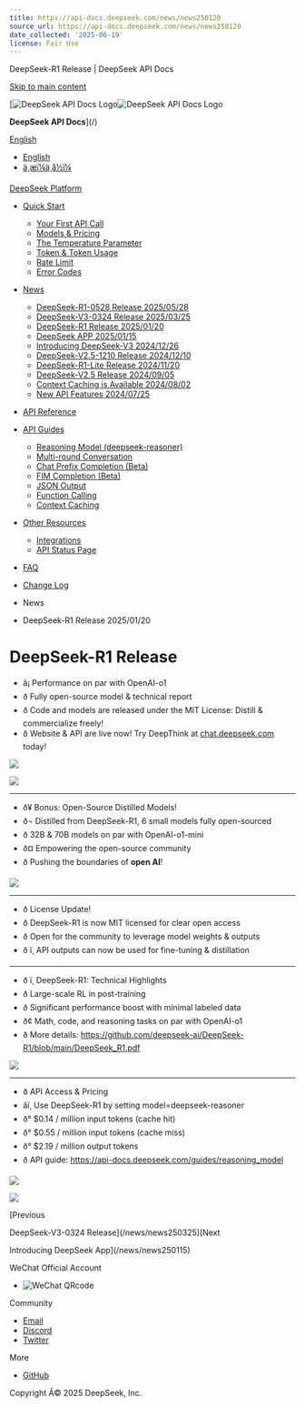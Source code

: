 ```yaml
---
title: https://api-docs.deepseek.com/news/news250120
source_url: https://api-docs.deepseek.com/news/news250120
date_collected: '2025-06-19'
license: Fair Use
---
```


DeepSeek-R1 Release | DeepSeek API Docs




[Skip to main content](#__docusaurus_skipToContent_fallback)

[![DeepSeek API Docs Logo](https://cdn.deepseek.com/platform/favicon.png)![DeepSeek API Docs Logo](https://cdn.deepseek.com/platform/favicon.png)

**DeepSeek API Docs**](/)

[English](#)

* [English](/news/news250120)
* [ä¸­æï¼ä¸­å½ï¼](/zh-cn/news/news250120)

[DeepSeek Platform](https://platform.deepseek.com/)

* [Quick Start](/)

  + [Your First API Call](/)
  + [Models & Pricing](/quick_start/pricing)
  + [The Temperature Parameter](/quick_start/parameter_settings)
  + [Token & Token Usage](/quick_start/token_usage)
  + [Rate Limit](/quick_start/rate_limit)
  + [Error Codes](/quick_start/error_codes)
* [News](/news/news250528)

  + [DeepSeek-R1-0528 Release 2025/05/28](/news/news250528)
  + [DeepSeek-V3-0324 Release 2025/03/25](/news/news250325)
  + [DeepSeek-R1 Release 2025/01/20](/news/news250120)
  + [DeepSeek APP 2025/01/15](/news/news250115)
  + [Introducing DeepSeek-V3 2024/12/26](/news/news1226)
  + [DeepSeek-V2.5-1210 Release 2024/12/10](/news/news1210)
  + [DeepSeek-R1-Lite Release 2024/11/20](/news/news1120)
  + [DeepSeek-V2.5 Release 2024/09/05](/news/news0905)
  + [Context Caching is Available 2024/08/02](/news/news0802)
  + [New API Features 2024/07/25](/news/news0725)
* [API Reference](/api/deepseek-api)
* [API Guides](/guides/reasoning_model)

  + [Reasoning Model (deepseek-reasoner)](/guides/reasoning_model)
  + [Multi-round Conversation](/guides/multi_round_chat)
  + [Chat Prefix Completion (Beta)](/guides/chat_prefix_completion)
  + [FIM Completion (Beta)](/guides/fim_completion)
  + [JSON Output](/guides/json_mode)
  + [Function Calling](/guides/function_calling)
  + [Context Caching](/guides/kv_cache)
* [Other Resources](https://github.com/deepseek-ai/awesome-deepseek-integration/tree/main)

  + [Integrations](https://github.com/deepseek-ai/awesome-deepseek-integration/tree/main)
  + [API Status Page](https://status.deepseek.com/)
* [FAQ](/faq)
* [Change Log](/updates)

* News
* DeepSeek-R1 Release 2025/01/20

# DeepSeek-R1 Release

* â¡ Performance on par with OpenAI-o1
* ð Fully open-source model & technical report
* ð Code and models are released under the MIT License: Distill & commercialize freely!
* ð Website & API are live now! Try DeepThink at [chat.deepseek.com](https://chat.deepseek.com) today!

![](https://cdn.deepseek.com/api-docs/deepseek_r1_example_en.gif)

![](https://cdn.deepseek.com/api-docs/deepseek_r1_benchmark.png)

---

* ð¥ Bonus: Open-Source Distilled Models!
* ð¬ Distilled from DeepSeek-R1, 6 small models fully open-sourced
* ð 32B & 70B models on par with OpenAI-o1-mini
* ð¤ Empowering the open-source community
* ð Pushing the boundaries of **open AI**!

![](https://cdn.deepseek.com/api-docs/deepseek_r1_benchmark_table.png)

---

* ð License Update!
* ð DeepSeek-R1 is now MIT licensed for clear open access
* ð Open for the community to leverage model weights & outputs
* ð ï¸ API outputs can now be used for fine-tuning & distillation

---

* ð ï¸ DeepSeek-R1: Technical Highlights
* ð Large-scale RL in post-training
* ð Significant performance boost with minimal labeled data
* ð¢ Math, code, and reasoning tasks on par with OpenAI-o1
* ð More details: <https://github.com/deepseek-ai/DeepSeek-R1/blob/main/DeepSeek_R1.pdf>

![](https://cdn.deepseek.com/api-docs/deepseek_r1_paper.png)

---

* ð API Access & Pricing
* âï¸ Use DeepSeek-R1 by setting model=deepseek-reasoner
* ð° $0.14 / million input tokens (cache hit)
* ð° $0.55 / million input tokens (cache miss)
* ð° $2.19 / million output tokens
* ð API guide: <https://api-docs.deepseek.com/guides/reasoning_model>

![](https://cdn.deepseek.com/api-docs/deepseek_r1_price_en.jpeg)

![](https://cdn.deepseek.com/api-docs/deepseek_r1_price_compare_en.png)

[Previous

DeepSeek-V3-0324 Release](/news/news250325)[Next

Introducing DeepSeek App](/news/news250115)

WeChat Official Account

* ![WeChat QRcode](https://cdn.deepseek.com/official_account.jpg)

Community

* [Email](mailto:api-service@deepseek.com)
* [Discord](https://discord.gg/Tc7c45Zzu5)
* [Twitter](https://twitter.com/deepseek_ai)

More

* [GitHub](https://github.com/deepseek-ai)

Copyright Â© 2025 DeepSeek, Inc.

